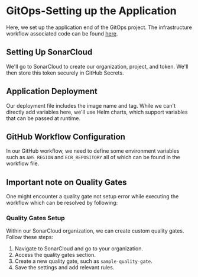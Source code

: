 # GitOps-Setting up the Application

Here, we set up the application end of the GitOps project. The infrastructure workflow associated code can be found [here](https://github.com/ardhendusgit/IAC-AWS).

## Setting Up SonarCloud

We'll go to SonarCloud to create our organization, project, and token. We'll then store this token securely in GitHub Secrets.

## Application Deployment

Our deployment file includes the image name and tag. While we can't directly add variables here, we'll use Helm charts, which support variables that can be passed at runtime.

## GitHub Workflow Configuration

In our GitHub workflow, we need to define some environment variables such as `AWS_REGION` and `ECR_REPOSITORY` all of which can be found in the workflow file.

## Important note on Quality Gates
One might encounter a quality gate not setup error while executing the workflow which can be resolved by following:

### Quality Gates Setup

Within our SonarCloud organization, we can create custom quality gates. Follow these steps:

1. Navigate to SonarCloud and go to your organization.
2. Access the quality gates section.
3. Create a new quality gate, such as `sample-quality-gate`.
4. Save the settings and add relevant rules.
